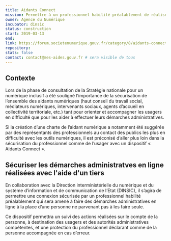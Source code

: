 ```yaml
---
title: Aidants Connect
mission: Permettre à un professionnel habilité préalablement de réaliser des démarches administratives en ligne à la place d’une personne ne parvenant pas à les faire seule via une connexion sécurisée
owner: Agence du Numérique
incubator: dinsic
status: construction
start: 2019-03-13
end:
link: https://forum.societenumerique.gouv.fr/category/8/aidants-connect
repository:
stats: false
contact: contact@mes-aides.gouv.fr # sera visible de tous
---
```


## Contexte

Lors de la phase de consultation de la Stratégie nationale pour un numérique inclusif a été souligné l’importance de la sécurisation de l’ensemble des aidants numériques (haut conseil du travail social, médiateurs numériques, intervenants sociaux, agents d’accueil en collectivité territoriale, etc.) tant pour orienter et accompagner les usagers en difficulté que pour les aider à effectuer leurs démarches administratives. 

Si la création d’une charte de l’aidant numérique a notamment été suggérée par des représentants des professionnels au contact des publics les plus en difficulté avec les outils numériques, il est préconisé d’aller plus loin dans la sécurisation du professionnel comme de l’usager avec un dispositif « Aidants Connect ». 

## Sécuriser les démarches administratves en ligne réalisées avec l'aide d'un tiers

En collaboration avec la Direction interministérielle du numérique et du système d’information et de communication de l’Etat (DINSIC), il s’agira de permettre une connexion sécurisée par un professionnel habilité préalablement qui sera amené à faire des démarches administratives en ligne à la place d’une personne ne parvenant pas à les faire seule. 

Ce dispositif permettra un suivi des actions réalisées sur le compte de la personne, à destination des usagers et des autorités administratives compétentes, et une protection du professionnel déclarant comme de la personne accompagnée en cas d’erreur.
